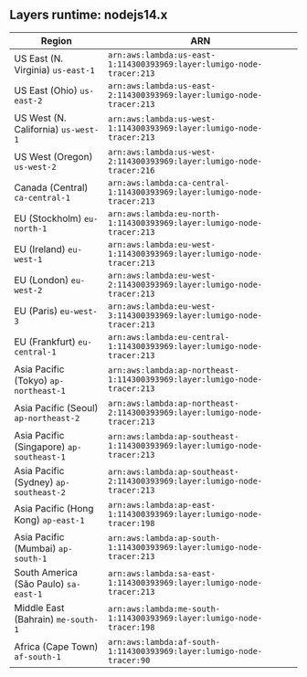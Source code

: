 Layers runtime: nodejs14.x
----
| Region | ARN |
| --- | --- |
|US East (N. Virginia)  `us-east-1`|`arn:aws:lambda:us-east-1:114300393969:layer:lumigo-node-tracer:213`|
|US East (Ohio)  `us-east-2`|`arn:aws:lambda:us-east-2:114300393969:layer:lumigo-node-tracer:213`|
|US West (N. California)  `us-west-1`|`arn:aws:lambda:us-west-1:114300393969:layer:lumigo-node-tracer:213`|
|US West (Oregon)  `us-west-2`|`arn:aws:lambda:us-west-2:114300393969:layer:lumigo-node-tracer:216`|
|Canada (Central)  `ca-central-1`|`arn:aws:lambda:ca-central-1:114300393969:layer:lumigo-node-tracer:213`|
|EU (Stockholm)  `eu-north-1`|`arn:aws:lambda:eu-north-1:114300393969:layer:lumigo-node-tracer:213`|
|EU (Ireland)  `eu-west-1`|`arn:aws:lambda:eu-west-1:114300393969:layer:lumigo-node-tracer:213`|
|EU (London)  `eu-west-2`|`arn:aws:lambda:eu-west-2:114300393969:layer:lumigo-node-tracer:213`|
|EU (Paris)  `eu-west-3`|`arn:aws:lambda:eu-west-3:114300393969:layer:lumigo-node-tracer:213`|
|EU (Frankfurt)  `eu-central-1`|`arn:aws:lambda:eu-central-1:114300393969:layer:lumigo-node-tracer:213`|
|Asia Pacific (Tokyo)  `ap-northeast-1`|`arn:aws:lambda:ap-northeast-1:114300393969:layer:lumigo-node-tracer:213`|
|Asia Pacific (Seoul)  `ap-northeast-2`|`arn:aws:lambda:ap-northeast-2:114300393969:layer:lumigo-node-tracer:213`|
|Asia Pacific (Singapore)  `ap-southeast-1`|`arn:aws:lambda:ap-southeast-1:114300393969:layer:lumigo-node-tracer:213`|
|Asia Pacific (Sydney)  `ap-southeast-2`|`arn:aws:lambda:ap-southeast-2:114300393969:layer:lumigo-node-tracer:213`|
|Asia Pacific (Hong Kong)  `ap-east-1`|`arn:aws:lambda:ap-east-1:114300393969:layer:lumigo-node-tracer:198`|
|Asia Pacific (Mumbai)  `ap-south-1`|`arn:aws:lambda:ap-south-1:114300393969:layer:lumigo-node-tracer:213`|
|South America (São Paulo)  `sa-east-1`|`arn:aws:lambda:sa-east-1:114300393969:layer:lumigo-node-tracer:213`|
|Middle East (Bahrain)  `me-south-1`|`arn:aws:lambda:me-south-1:114300393969:layer:lumigo-node-tracer:198`|
|Africa (Cape Town)  `af-south-1`|`arn:aws:lambda:af-south-1:114300393969:layer:lumigo-node-tracer:90`|

